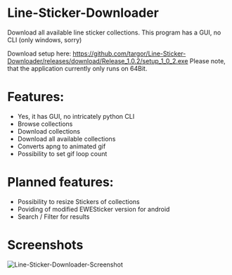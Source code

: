 # Line-Sticker-Downloader
Download all available line sticker collections. This program has a GUI, no CLI (only windows, sorry)

Download setup here: https://github.com/targor/Line-Sticker-Downloader/releases/download/Release_1.0.2/setup_1_0_2.exe
Please note, that the application currently only runs on 64Bit.

# Features:

- Yes, it has GUI, no intricately python CLI
- Browse collections
- Download collections
- Download all available collections
- Converts apng to animated gif
- Possibility to set gif loop count

# Planned features:

- Possibility to resize Stickers of collections
- Poviding of modified EWESticker version for android
- Search / Filter for results

# Screenshots

![Line-Sticker-Downloader-Screenshot](https://user-images.githubusercontent.com/7933943/143933925-f33a8f27-c436-415f-b16a-6dbd4d4764b0.png)
